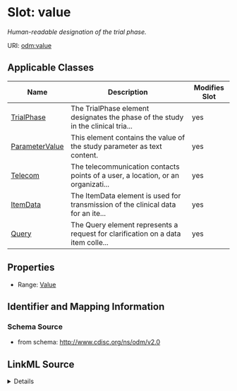 # Slot: value


_Human-readable designation of the trial phase._



URI: [odm:value](http://www.cdisc.org/ns/odm/v2.0/value)



<!-- no inheritance hierarchy -->




## Applicable Classes

| Name | Description | Modifies Slot |
| --- | --- | --- |
[TrialPhase](TrialPhase.md) | The TrialPhase element designates the phase of the study in the clinical tria... |  yes  |
[ParameterValue](ParameterValue.md) | This element contains the value of the study parameter as text content. |  yes  |
[Telecom](Telecom.md) | The telecommunication contacts points of a user, a location, or an organizati... |  yes  |
[ItemData](ItemData.md) | The ItemData element is used for transmission of the clinical data for an ite... |  yes  |
[Query](Query.md) | The Query element represents a request for clarification on a data item colle... |  yes  |







## Properties

* Range: [Value](Value.md)





## Identifier and Mapping Information







### Schema Source


* from schema: http://www.cdisc.org/ns/odm/v2.0




## LinkML Source

<details>
```yaml
name: value
description: Human-readable designation of the trial phase.
from_schema: http://www.cdisc.org/ns/odm/v2.0
rank: 1000
alias: value
domain_of:
- TrialPhase
- ParameterValue
- Telecom
- ItemData
- Query
range: Value

```
</details>